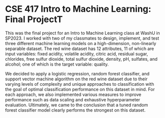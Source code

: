 # CSE 417 Intro to Machine Learning: Final ProjectT
This was the final project for an Intro to Machine Learning class at WashU in SP2023. I worked with two of my classmates to design, implement, and test three different machine learning models on a high-dimension, non-linearly separable dataset. The red wine dataset has 12 attributes, 11 of which are input variables: fixed acidity, volatile acidity, citric acid, residual sugar, chlorides, free sulfur dioxide, total sulfur dioxide, density, pH, sulfates, and alcohol; one of which is the target variable: quality. 

We decided to apply a logistic regression, random forest classifier, and support vector machine algorithm on the red wine dataset due to their varying levels of complexity and unique approaches to classification with the goal of optimal classification performance on this dataset in mind. For each approach, we also implemented various measures to improve performance such as data scaling and exhaustive hyperparameter evaluation. Ultimately, we came to the conclusion that a tuned random forest classifier model clearly performs the strongest on this dataset.
